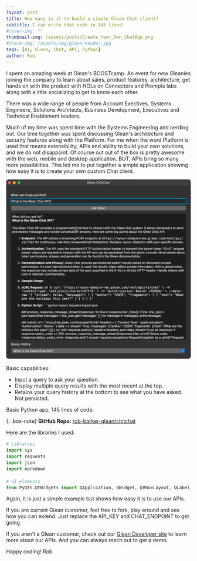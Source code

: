 ```yaml
---
layout: post
title: How easy is it to build a simple Glean Chat client?  
subtitle: I can write that code in 145 lines!
#cover-img: ""
thumbnail-img: /assets/posts/Create_Your_Own_ChatApp.png
#share-img: /assets/img/glean-header.jpg
tags: [AI, Glean, Chat, API, Python]
author: Rob
---
```


I spent an amazing week at Glean's BOOSTcamp. An event for new Gleanies joining the company to learn about sales, product features, architecture, get hands on with the product with HOLs on Connectors and Prompts labs along with a little socializing to get to know each other.

There was a wide range of people from Account Exectives, Systems Engineers, Solutions Architects, Business Development, Executives and Technical Enablement leaders.

Much of my time was spent time with the Systems Engineering and nerding out. Our time together was spent discussing Glean's architecture and security features along with the Platform. For me when the word Platform is used that means extensibility, APIs and ability to build your own solutions, and we do not disappoint. Of course out out of the box is pretty awesome with the web, mobile and desktop application. BUT, APIs bring so many more possibilities. This led me to put together a simple application showing how easy it is to create your own custom Chat client.

![glean-chitchat](/assets/posts/Create_Your_Own_ChatApp.png)

Basic capabilities:

* Input a query to ask your question.
* Display multiple query results with the most recent at the top.
* Retains your query history at the bottom to see what you have asked. Not persisted.

Basic Python app, 145 lines of code.

{: .box-note}
**GitHub Repo:** [rob-barker-glean/chitchat](https://github.com/rob-barker-glean/chitchat)

Here are the libraries I used:

```python
# Libraries
import sys
import requests
import json
import markdown

# UI elements
from PyQt5.QtWidgets import QApplication, QWidget, QVBoxLayout, QLabel, QLineEdit, QTextBrowser, QPushButton, QComboBox
```

Again, it is just a simple example but shows how easy it is to use our APIs.

If you are current Glean customer, feel free to fork, play around and see how you can extend. Just replace the API_KEY and CHAT_ENDPOINT to get going.

If you aren't a Glean customer, check out our [Glean Developer site](https://developers.glean.com) to learn more about our APIs. And you can always reach out to get a demo.

Happy coding!
Rob
